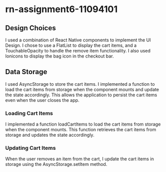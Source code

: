 # rn-assignment6-11094101
## Design Choices 
I used a combination of React Native components to implement the UI Design. I chose to use a FlatList to display the cart items, and a TouchableOpacity to handle the remove item functionality. I also used Ionicons to display the bag icon in the checkout bar.

## Data Storage
I used AsyncStorage to store the cart items. I implemented a function to load the cart items from storage when the component mounts and update the state accordingly. This allows the application to persist the cart items even when the user closes the app.

### Loading Cart Items
I implemented a function loadCartItems to load the cart items from storage when the component mounts. This function retrieves the cart items from storage and updates the state accordingly.

### Updating Cart Items
When the user removes an item from the cart, I update the cart items in storage using the AsyncStorage.setItem method.
